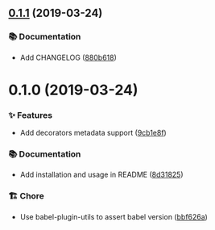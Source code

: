 ## [0.1.1](https://github.com/leonardfactory/babel-plugin-transform-typescript-metadata/compare/v0.1.0...v0.1.1) (2019-03-24)


### 📚 Documentation

* Add CHANGELOG ([880b618](https://github.com/leonardfactory/babel-plugin-transform-typescript-metadata/commit/880b618))


# 0.1.0 (2019-03-24)


### ✨ Features

* Add decorators metadata support ([9cb1e8f](https://github.com/leonardfactory/babel-plugin-transform-typescript-metadata/commit/9cb1e8f))


### 📚 Documentation

* Add installation and usage in README ([8d31825](https://github.com/leonardfactory/babel-plugin-transform-typescript-metadata/commit/8d31825))


### 🏗 Chore

* Use babel-plugin-utils to assert babel version ([bbf626a](https://github.com/leonardfactory/babel-plugin-transform-typescript-metadata/commit/bbf626a))


